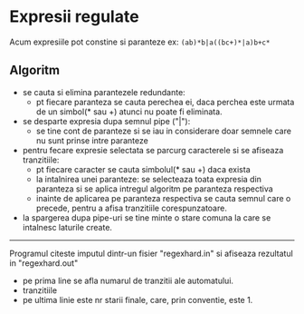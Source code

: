 # Expresii regulate
Acum expresiile pot constine si paranteze
ex: ```(ab)*b|a((bc+)*|a)b+c*```
## Algoritm
* se cauta si elimina parantezele redundante:
  * pt fiecare paranteza se cauta perechea ei, daca perchea este urmata de un simbol(* sau +) atunci nu poate fi eliminata.
* se desparte expresia dupa semnul pipe ("|"):
  * se tine cont de paranteze si se iau in considerare doar semnele care nu sunt prinse intre paranteze
* pentru fecare expresie selectata se parcurg caracterele si se afiseaza tranzitiile:
  * pt fiecare caracter se cauta simbolul(* sau +) daca exista
  * la intalnirea unei paranteze: se selecteaza toata expresia din paranteza si se aplica intregul algoritm pe paranteza respectiva
  * inainte de aplicarea pe paranteza respectiva se cauta semnul care o precede, pentru a afisa tranzitiile corespunzatoare.
* la spargerea dupa pipe-uri se tine minte o stare comuna la care se intalnesc laturile create.
___
Programul citeste imputul dintr-un fisier "regexhard.in" si afiseaza rezultatul in "regexhard.out"
* pe prima line se afla numarul de tranzitii ale automatului.
* tranzitiile
* pe ultima linie este nr starii finale, care, prin conventie, este 1.
